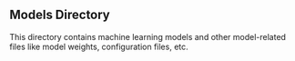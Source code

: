 ## Models Directory

This directory contains machine learning models and other model-related files like model weights, configuration files,
etc.
